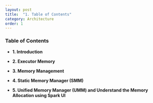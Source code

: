 ```yaml
---
layout: post
title:  "1. Table of Contents"
category: Architecture
order: 1
---
```


### **Table of Contents**
- **1. Introduction**

- **2. Executor Memory**

- **3. Memory Management**

- **4. Static Memory Manager (SMM)**

- **5. Unified Memory Manager (UMM) and  Understand the Memory Allocation using Spark UI**
